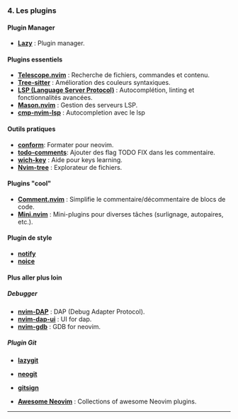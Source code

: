 ### 4. Les plugins

#### Plugin Manager

- [**Lazy**](https://github.com/folke/lazy.nvim) : Plugin manager.


#### Plugins essentiels
- [**Telescope.nvim**](https://github.com/nvim-telescope/telescope.nvim) : Recherche de fichiers, commandes et contenu.
- [**Tree-sitter**](https://github.com/nvim-treesitter/nvim-treesitter) : Amélioration des couleurs syntaxiques.
- [**LSP (Language Server Protocol)**](https://github.com/neovim/nvim-lspconfig) : Autocomplétion, linting et fonctionnalités avancées.
- [**Mason.nvim**](https://github.com/williamboman/mason.nvim?tab=readme-ov-file) : Gestion des serveurs LSP.
- [**cmp-nvim-lsp**](https://github.com/hrsh7th/cmp-nvim-lsp) : Autocompletion avec le lsp



#### Outils pratiques
- [**conform**](https://github.com/stevearc/conform.nvim): Formater pour neovim.
- [**todo-comments**](https://github.com/folke/todo-comments.nvim): Ajouter des flag TODO FIX dans les commentaire.
- [**wich-key**](https://github.com/folke/which-key.nvim) : Aide pour keys learning.
- [**Nvim-tree**](https://github.com/nvim-tree/nvim-tree.lua) : Explorateur de fichiers.

#### Plugins "cool"
- [**Comment.nvim**](https://github.com/numToStr/Comment.nvim) : Simplifie le commentaire/décommentaire de blocs de code.
- [**Mini.nvim**](https://github.com/echasnovski/mini.nvim) : Mini-plugins pour diverses tâches (surlignage, autopaires, etc.).

#### Plugin de style

- [**notify**](https://github.com/rcarriga/nvim-notify) 
- [**noice**](https://github.com/folke/noice.nvim) 

#### Plus aller plus loin

##### Debugger

- [**nvim-DAP**](https://github.com/mfussenegger/nvim-dap) : DAP (Debug Adapter Protocol).
- [**nvim-dap-ui**](https://github.com/rcarriga/nvim-dap-ui) : UI for dap.
- [**nvim-gdb**](https://github.com/sakhnik/nvim-gdb) : GDB for neovim.

##### Plugin Git

- [**lazygit**](https://github.com/kdheepak/lazygit.nvim) 
- [**neogit**](https://github.com/NeogitOrg/neogit)
- [**gitsign**](https://github.com/lewis6991/gitsigns.nvim)


- [**Awesome Neovim**](https://github.com/rockerBOO/awesome-neovim?tab=readme-ov-file) : Collections of awesome Neovim plugins.

---
